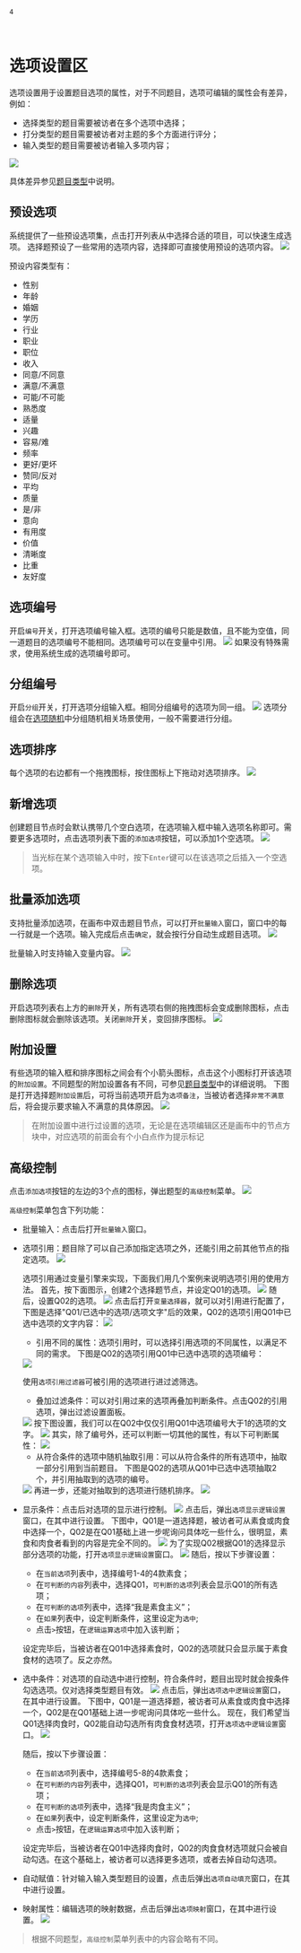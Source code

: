 ```index
4
```
```tag

```
```summary

```

# 选项设置区

选项设置用于设置题目选项的属性，对于不同题目，选项可编辑的属性会有差异，例如：
+ 选择类型的题目需要被访者在多个选项中选择；
+ 打分类型的题目需要被访者对主题的多个方面进行评分；
+ 输入类型的题目需要被访者输入多项内容；

<img src='../../assets/snapshots/node-setting/answer-choices/normal.png'>

具体差异参见[题目类型](../nodes/concept.md)中说明。

## 预设选项
系统提供了一些预设选项集，点击打开列表从中选择合适的项目，可以快速生成选项。
选择题预设了一些常用的选项内容，选择即可直接使用预设的选项内容。
<img src='../../assets/snapshots/node-setting/answer-choices/answer-presets/normal.png'>

预设内容类型有：
  + 性别
  + 年龄
  + 婚姻
  + 学历
  + 行业
  + 职业
  + 职位
  + 收入
  + 同意/不同意
  + 满意/不满意
  + 可能/不可能
  + 熟悉度
  + 适量
  + 兴趣
  + 容易/难
  + 频率
  + 更好/更坏
  + 赞同/反对
  + 平均
  + 质量
  + 是/非
  + 意向
  + 有用度
  + 价值
  + 清晰度
  + 比重
  + 友好度

## 选项编号
开启`编号`开关，打开选项编号输入框。选项的编号只能是数值，且不能为空值，同一道题目的选项编号不能相同。选项编号可以在变量中引用。
<img src='../../assets/snapshots/node-setting/answer-choices/number.png'>
如果没有特殊需求，使用系统生成的选项编号即可。

## 分组编号
开启`分组`开关，打开选项分组输入框。相同分组编号的选项为同一组。
<img src='../../assets/snapshots/node-setting/answer-choices/group.png'>
选项分组会在[选项随机](./option-random.md)中分组随机相关场景使用，一般不需要进行分组。

## 选项排序
每个选项的右边都有一个拖拽图标，按住图标上下拖动对选项排序。
<img src='../../assets/snapshots/node-setting/answer-choices/sorting.png'>

## 新增选项
创建题目节点时会默认携带几个空白选项，在选项输入框中输入选项名称即可。需要更多选项时，点击选项列表下面的`添加选项`按钮，可以添加1个空选项。
<img src='../../assets/snapshots/node-setting/answer-choices/add-choice.png'>

  > 当光标在某个选项输入中时，按下`Enter`键可以在该选项之后插入一个空选项。

## 批量添加选项
支持批量添加选项，在画布中双击题目节点，可以打开`批量输入`窗口，窗口中的每一行就是一个选项。输入完成后点击`确定`，就会按行分自动生成题目选项。
<img src='../../assets/snapshots/node-setting/answer-choices/batch/normal.png'>

批量输入时支持输入变量内容。
<img src='../../assets/snapshots/node-setting/answer-choices/batch/variable.png'>

## 删除选项
开启选项列表右上方的`删除`开关，所有选项右侧的拖拽图标会变成删除图标，点击删除图标就会删除该选项。关闭`删除`开关，变回排序图标。
<img src='../../assets/snapshots/node-setting/answer-choices/delete.png'>

## 附加设置
有些选项的输入框和排序图标之间会有个小箭头图标，点击这个小图标打开该选项的`附加设置`。不同题型的附加设置各有不同，可参见[题目类型](../nodes/concept.md)中的详细说明。
下图是打开选择题`附加设置`后，可将当前选项开启为`选项备注`，当被访者选择`非常不满意`后，将会提示要求输入不满意的具体原因。
<img src='../../assets/snapshots/node-setting/answer-choices/comments.png'>

> 在附加设置中进行过设置的选项，无论是在选项编辑区还是画布中的节点方块中，对应选项的前面会有个小白点作为提示标记

## 高级控制
点击`添加选项`按钮的左边的3个点的图标，弹出题型的`高级控制`菜单。
<img src='../../assets/snapshots/node-setting/answer-choices/advanced-button.png'>

`高级控制`菜单包含下列功能：
+ 批量输入：点击后打开`批量输入`窗口。


+ 选项引用：题目除了可以自己添加指定选项之外，还能引用之前其他节点的指定选项。
  <img src='../../assets/snapshots/node-setting/answer-choices/variable/menu.png'>

  选项引用通过变量引擎来实现，下面我们用几个案例来说明选项引用的使用方法。
  首先，按下面图示，创建2个选择题节点，并设定Q01的选项。
  <img src='../../assets/snapshots/node-setting/answer-choices/variable/node-Q01.png'>
  随后，设置Q02的选项。
  <img src='../../assets/snapshots/node-setting/answer-choices/variable/node-Q02.png'>
  点击后打开`变量选择器`，就可以对引用进行配置了，下图是选择"Q01/已选中的选项/选项文字"后的效果，Q02的选项引用Q01中已选中选项的文字内容：
    <img src='../../assets/snapshots/node-setting/answer-choices/variable/selected-choices/text.png'>

    + 引用不同的属性：选项引用时，可以选择引用选项的不同属性，以满足不同的需求。
    下图是Q02的选项引用Q01中已选中选项的选项编号：
    <img src='../../assets/snapshots/node-setting/answer-choices/variable/selected-choices/number.png'>

    使用`选项引用过滤器`可被引用的选项进行进过滤筛选。

     + 叠加过滤条件：可以对引用过来的选项再叠加判断条件。点击Q02的引用选项，弹出过滤设置面板。
    <img src='../../assets/snapshots/node-setting/answer-choices/variable/var-filter.png'>
    按下图设置，我们可以在Q02中仅仅引用Q01中选项编号大于1的选项的文字。
    <img src='../../assets/snapshots/node-setting/answer-choices/variable/require.png'>
    其实，除了编号外，还可以判断一切其他的属性，有以下可判断属性：
    <img src='../../assets/snapshots/node-setting/answer-choices/variable/require-menu.png'>

    + 从符合条件的选项中随机抽取引用：可以从符合条件的所有选项中，抽取一部分引用到当前题目。
    下图是Q02的选项从Q01中已选中选项抽取2个，并引用抽取到的选项的编号。
    <img src='../../assets/snapshots/node-setting/answer-choices/variable/randomly.png'>
    再进一步，还能对抽取到的选项进行随机排序。
    <img src='../../assets/snapshots/node-setting/answer-choices/variable/disorder.png'>


+ 显示条件：点击后对选项的显示进行控制。
  <img src='../../assets/snapshots/node-setting/answer-choices/display-logic/node-Q02.png'>
  点击后，弹出`选项显示逻辑设置`窗口，在其中进行设置。
  下图中，Q01是一道选择题，被访者可从素食或肉食中选择一个，Q02是在Q01基础上进一步呢询问具体吃一些什么，很明显，素食和肉食者看到的内容是完全不同的。
  <img src='../../assets/snapshots/node-setting/answer-choices/display-logic/node-Q01.png'>
  为了实现Q02根据Q01的选择显示部分选项的功能，打开`选项显示逻辑设置`窗口。
  <img src='../../assets/snapshots/node-setting/answer-choices/display-logic/popup.png'>
  随后，按以下步骤设置：
    + 在`当前选项`列表中，选择编号1-4的4款素食；
    + 在`可判断的内容`列表中，选择Q01，`可判断的选项`列表会显示Q01的所有选项；
    + 在`可判断的选项`列表中，选择“我是素食主义”；
    + 在`如果`列表中，设定判断条件，这里设定为`选中`;
    + 点击`>`按钮，在`逻辑运算选项`中加入该判断；

  设定完毕后，当被访者在Q01中选择素食时，Q02的选项就只会显示属于素食食材的选项了。反之亦然。


+ 选中条件：对选项的自动选中进行控制，符合条件时，题目出现时就会按条件勾选选项。仅对选择类型题目有效。
  <img src='../../assets/snapshots/node-setting/answer-choices/active-logic/node-Q02.png'>
  点击后，弹出`选项选中逻辑设置`窗口，在其中进行设置。
  下图中，Q01是一道选择题，被访者可从素食或肉食中选择一个，Q02是在Q01基础上进一步呢询问具体吃一些什么。
  现在，我们希望当Q01选择肉食时，Q02能自动勾选所有肉食食材选项，打开`选项选中逻辑设置`窗口。
  <img src='../../assets/snapshots/node-setting/answer-choices/active-logic/popup.png'>

  随后，按以下步骤设置：
    + 在`当前选项`列表中，选择编号5-8的4款素食；
    + 在`可判断的内容`列表中，选择Q01，`可判断的选项`列表会显示Q01的所有选项；
    + 在`可判断的选项`列表中，选择“我是肉食主义”；
    + 在`如果`列表中，设定判断条件，这里设定为`选中`;
    + 点击`>`按钮，在`逻辑运算选项`中加入该判断；

  设定完毕后，当被访者在Q01中选择肉食时，Q02的肉食食材选项就只会被自动勾选。在这个基础上，被访者可以选择更多选项，或者去掉自动勾选项。


+ 自动赋值：针对输入输入类型题目的设置，点击后弹出`选项自动填充`窗口，在其中进行设置。


+ 映射属性：编辑选项的映射数据，点击后弹出`选项映射`窗口，在其中进行设置。
  <img src='../../assets/snapshots/node-setting/answer-choices/choices-mapping.png'>


> 根据不同题型，`高级控制`菜单列表中的内容会略有不同。